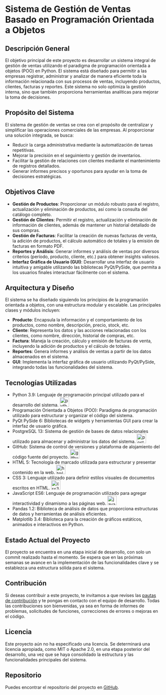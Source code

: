 # Sistema de Gestión de Ventas Basado en Programación Orientada a Objetos

## Descripción General
El objetivo principal de este proyecto es desarrollar un sistema integral de gestión de ventas utilizando el paradigma de programación orientada a objetos (POO) en Python. El sistema está diseñado para permitir a las empresas registrar, administrar y analizar de manera eficiente toda la información relacionada con sus procesos de ventas, incluyendo productos, clientes, facturas y reportes. Este sistema no solo optimiza la gestión interna, sino que también proporciona herramientas analíticas para mejorar la toma de decisiones.

## Propósito del Sistema
El sistema de gestión de ventas se crea con el propósito de centralizar y simplificar las operaciones comerciales de las empresas. Al proporcionar una solución integrada, se busca:

- Reducir la carga administrativa mediante la automatización de tareas repetitivas.
- Mejorar la precisión en el seguimiento y gestión de inventarios.
- Facilitar la gestión de relaciones con clientes mediante el mantenimiento de registros detallados.
- Generar informes precisos y oportunos para ayudar en la toma de decisiones estratégicas.

## Objetivos Clave
- **Gestión de Productos**: Proporcionar un módulo robusto para el registro, actualización y eliminación de productos, así como la consulta del catálogo completo.
- **Gestión de Clientes**: Permitir el registro, actualización y eliminación de información de clientes, además de mantener un historial detallado de sus compras.
- **Gestión de Facturas**: Facilitar la creación de nuevas facturas de venta, la adición de productos, el cálculo automático de totales y la emisión de facturas en formato PDF.
- **Reportes y Análisis**: Generar informes y análisis de ventas por diversos criterios (período, producto, cliente, etc.) para obtener insights valiosos.
- **Interfaz Gráfica de Usuario (GUI)**: Desarrollar una interfaz de usuario intuitiva y amigable utilizando las bibliotecas PyQt/PySide, que permita a los usuarios finales interactuar fácilmente con el sistema.

## Arquitectura y Diseño
El sistema se ha diseñado siguiendo los principios de la programación orientada a objetos, con una estructura modular y escalable. Las principales clases y módulos incluyen:

- **Producto**: Encapsula la información y el comportamiento de los productos, como nombre, descripción, precio, stock, etc.
- **Cliente**: Representa los datos y las acciones relacionadas con los clientes, como nombre, dirección, historial de compras, etc.
- **Factura**: Maneja la creación, cálculo y emisión de facturas de venta, incluyendo la adición de productos y el cálculo de totales.
- **Reportes**: Genera informes y análisis de ventas a partir de los datos almacenados en el sistema.
- **GUI**: Implementa la interfaz gráfica de usuario utilizando PyQt/PySide, integrando todas las funcionalidades del sistema.

## Tecnologías Utilizadas
<ul>
    <li>Python 3.9: Lenguaje de programación principal utilizado para el desarrollo del sistema.    <img src="https://cdn.jsdelivr.net/gh/devicons/devicon/icons/python/python-original.svg" height="30" alt="python logo"  /></li>
    <li>Programación Orientada a Objetos (POO): Paradigma de programación utilizado para estructurar y organizar el código del sistema.</li>
    <li>PyQt PySide 6: Bibliotecas de widgets y herramientas GUI para crear la interfaz de usuario gráfica.</li>
    <li>PostgreSQL 13: Sistema de gestión de bases de datos relacionales utilizado para almacenar y administrar los datos del sistema.    <img src="https://cdn.jsdelivr.net/gh/devicons/devicon/icons/postgresql/postgresql-original.svg" height="30" alt="postgresql logo"  /></li>
    <li>GitHub: Sistema de control de versiones y plataforma de alojamiento del código fuente del proyecto.    <img src="https://cdn.jsdelivr.net/gh/devicons/devicon/icons/github/github-original.svg" height="30" alt="github logo"  /></li>
    <li>HTML 5: Tecnología de marcado utilizada para estructurar y presentar contenido en la web.    <img src="https://cdn.jsdelivr.net/gh/devicons/devicon/icons/html5/html5-original.svg" height="30" alt="html5 logo"  /></li>
    <li>CSS 3: Lenguaje utilizado para definir estilos visuales de documentos escritos en HTML.    <img src="https://cdn.jsdelivr.net/gh/devicons/devicon/icons/css3/css3-original.svg" height="30" alt="css3 logo"  /></li>
    <li>JavaScript ES6: Lenguaje de programación utilizado para agregar interactividad y dinamismo a las páginas web.    <img src="https://cdn.jsdelivr.net/gh/devicons/devicon/icons/javascript/javascript-original.svg" height="30" alt="javascript logo"  /></li>
    <li>Pandas 1.2: Biblioteca de análisis de datos que proporciona estructuras de datos y herramientas de análisis eficientes.</li>
    <li>Matplotlib 3.4: Biblioteca para la creación de gráficos estáticos, animados e interactivos en Python.</li>
</ul>


## Estado Actual del Proyecto
El proyecto se encuentra en una etapa inicial de desarrollo, con solo un commit realizado hasta el momento. Se espera que en las próximas semanas se avance en la implementación de las funcionalidades clave y se establezca una estructura sólida para el sistema.

## Contribución
Si deseas contribuir a este proyecto, te invitamos a que revises las [pautas de contribución](CONTRIBUTING.md) y te pongas en contacto con el equipo de desarrollo. Todas las contribuciones son bienvenidas, ya sea en forma de informes de problemas, solicitudes de funciones, correcciones de errores o mejoras en el código.

## Licencia
Este proyecto aún no ha especificado una licencia. Se determinará una licencia apropiada, como MIT o Apache 2.0, en una etapa posterior del desarrollo, una vez que se haya consolidado la estructura y las funcionalidades principales del sistema.

## Repositorio
Puedes encontrar el repositorio del proyecto en [GitHub](https://github.com/JavicSoftCode/proy_sales_poo_2024_.git).
